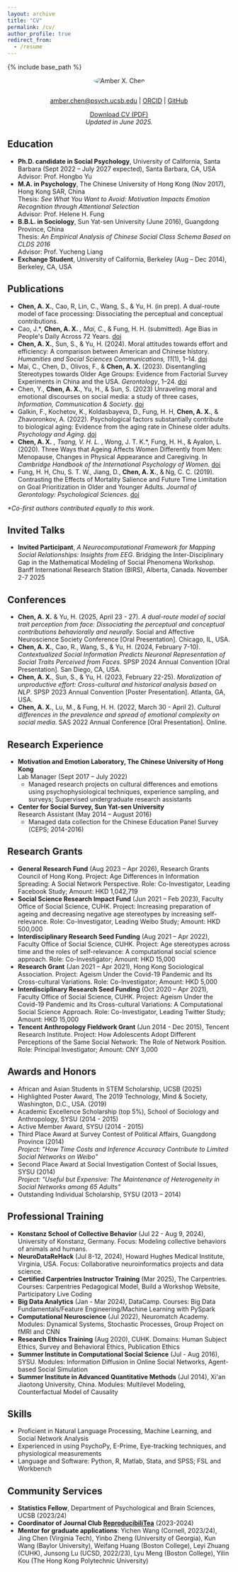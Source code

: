 ```yaml
---
layout: archive
title: "CV"
permalink: /cv/
author_profile: true
redirect_from:
  - /resume
---
```


{% include base_path %}

<p align="center">
  <img src="/images/profile_photo_conference.png" alt="Amber X. Chen" style="max-width:180px; border-radius: 50%; margin-bottom: 1em;" />
</p>

<p align="center">
  <a href="mailto:amber.chen@psych.ucsb.edu">amber.chen@psych.ucsb.edu</a> |
  <a href="https://orcid.org/0000-0003-3359-9075">ORCID</a> |
  <a href="https://github.com/amberxuqianchen">GitHub</a>
</p>

<p align="center">
  <a href="/files/mycv.pdf" target="_blank">Download CV (PDF)</a>
  <br><em>Updated in June 2025.</em>
</p>

## Education
- **Ph.D. candidate in Social Psychology**, University of California, Santa Barbara (Sept 2022 – July 2027 expected), Santa Barbara, CA, USA  
  Advisor: Prof. Hongbo Yu
- **M.A. in Psychology**, The Chinese University of Hong Kong (Nov 2017), Hong Kong SAR, China  
  Thesis: *See What You Want to Avoid: Motivation Impacts Emotion Recognition through Attentional Selection*  
  Advisor: Prof. Helene H. Fung
- **B.B.L. in Sociology**, Sun Yat-sen University (June 2016), Guangdong Province, China  
  Thesis: *An Empirical Analysis of Chinese Social Class Schema Based on CLDS 2016*  
  Advisor: Prof. Yucheng Liang
- **Exchange Student**, University of California, Berkeley (Aug – Dec 2014), Berkeley, CA, USA

## Publications
- **Chen, A. X.**, Cao, R, Lin, C., Wang, S., & Yu, H. (in prep). A dual-route model of face processing: Dissociating the perceptual and conceptual contributions.
- Cao, J.*, **Chen, A. X.** *, Mai, C.*, & Fung, H. H. (submitted). Age Bias in People's Daily Across 72 Years. [doi](https://doi.org/10.31234/osf.io/2bf56)
- **Chen, A. X.**, Sun, S., & Yu, H. (2024). Moral attitudes towards effort and efficiency: A comparison between American and Chinese history. *Humanities and Social Sciences Communications, 11*(1), 1–14. [doi](https://doi.org/10.1057/s41599-024-03603-3)
- Mai, C., Chen, D., Olivos, F., & **Chen, A. X.** (2023). Disentangling Stereotypes towards Older Age Groups: Evidence from Factorial Survey Experiments in China and the USA. *Gerontology*, 1–24. [doi](https://doi.org/10.1159/000534680)
- Chen, Y., **Chen, A. X.**, Yu, H., & Sun, S. (2023) Unraveling moral and emotional discourses on social media: a study of three cases, *Information, Communication & Society*. [doi](https://doi.org/10.1080/1369118X.2023.2246551)
- Galkin, F., Kochetov, K., Koldasbayeva, D., Fung, H. H, **Chen, A. X.**, & Zhavoronkov, A. (2022). Psychological factors substantially contribute to biological aging: Evidence from the aging rate in Chinese older adults. *Psychology and Aging*. [doi](https://doi.org/10.1037/pag0000696)
- **Chen, A. X.** *, Tsang, V. H. L.* , Wong, J. T. K.*, Fung, H. H., & Ayalon, L. (2020). Three Ways that Ageing Affects Women Differently from Men: Menopause, Changes in Physical Appearance and Caregiving. In *Cambridge Handbook of the International Psychology of Women*. [doi](https://doi.org/10.1017/9781108561716.012)
- Fung, H. H, Chu, S. T. W., Jiang, D., **Chen, A. X.**, & Ng, C. C. (2019). Contrasting the Effects of Mortality Salience and Future Time Limitation on Goal Prioritization in Older and Younger Adults. *Journal of Gerontology: Psychological Sciences*. [doi](https://doi.org/10.1093/geronb/gbz133)

<em>*Co-first authors contributed equally to this work.</em>

## Invited Talks
- **Invited Participant**, *A Neurocomputational Framework for Mapping Social Relationships: Insights from EEG*. Bridging the Inter-Disciplinary Gap in the Mathematical Modeling of Social Phenomena Workshop. Banff International Research Station (BIRS), Alberta, Canada. November 2-7 2025

## Conferences
- **Chen, A. X.** & Yu, H. (2025, April 23 - 27). *A dual-route model of social trait perception from face: Dissociating the perceptual and conceptual contributions behaviorally and neurally*. Social and Affective Neuroscience Society Conference [Oral Presentation]. Chicago, IL, USA.
- **Chen, A. X.**, Cao, R., Wang, S., & Yu, H. (2024, February 7-10). *Contextualized Social Information Predicts Neuronal Representation of Social Traits Perceived from Faces*. SPSP 2024 Annual Convention [Oral Presentation]. San Diego, CA, USA.
- **Chen, A. X.**, Sun, S., & Yu, H. (2023, February 22-25). *Moralization of unproductive effort: Cross-cultural and historical analysis based on NLP*. SPSP 2023 Annual Convention [Poster Presentation]. Atlanta, GA, USA.
- **Chen, A. X.**, Lu, M., & Fung, H. H. (2022, March 30 - April 2). *Cultural differences in the prevalence and spread of emotional complexity on social media*. SAS 2022 Annual Conference [Oral Presentation]. Online.

## Research Experience
- **Motivation and Emotion Laboratory, The Chinese University of Hong Kong**  
  Lab Manager (Sept 2017 – July 2022)
  - Managed research projects on cultural differences and emotions using psychophysiological techniques, experience sampling, and surveys; Supervised undergraduate research assistants
- **Center for Social Survey, Sun Yat-sen University**  
  Research Assistant (May 2014 – August 2016)
  - Managed data collection for the Chinese Education Panel Survey (CEPS; 2014-2016)

## Research Grants
- **General Research Fund** (Aug 2023 – Apr 2026), Research Grants Council of Hong Kong. Project: Age Differences in Information Spreading: A Social Network Perspective. Role: Co-Investigator, Leading Facebook Study; Amount: HKD 1,042,719
- **Social Science Research Impact Fund** (Jun 2021 – Feb 2023), Faculty Office of Social Science, CUHK. Project: Increasing preparation of ageing and decreasing negative age stereotypes by increasing self-relevance. Role: Co-Investigator, Leading Weibo Study; Amount: HKD 500,000
- **Interdisciplinary Research Seed Funding** (Aug 2021 – Apr 2022), Faculty Office of Social Science, CUHK. Project: Age stereotypes across time and the roles of self-relevance: A computational social science approach. Role: Co-Investigator; Amount: HKD 15,000
- **Research Grant** (Jan 2021 – Apr 2021), Hong Kong Sociological Association. Project: Ageism Under the Covid-19 Pandemic and Its Cross-cultural Variations. Role: Co-Investigator; Amount: HKD 5,000
- **Interdisciplinary Research Seed Funding** (Oct 2020 – Apr 2021), Faculty Office of Social Science, CUHK. Project: Ageism Under the Covid-19 Pandemic and Its Cross-cultural Variations: A Computational Social Science Approach. Role: Co-Investigator, Leading Twitter Study; Amount: HKD 15,000
- **Tencent Anthropology Fieldwork Grant** (Jun 2014 - Dec 2015), Tencent Research Institute. Project: How Adolescents Adopt Different Perceptions of the Same Social Network: The Role of Network Position. Role: Principal Investigator; Amount: CNY 3,000

## Awards and Honors
- African and Asian Students in STEM Scholarship, UCSB (2025)
- Highlighted Poster Award, The 2019 Technology, Mind & Society, Washington, D.C., USA. (2019)
- Academic Excellence Scholarship (top 5%), School of Sociology and Anthropology, SYSU (2014 - 2015)
- Active Member Award, SYSU (2014 - 2015)
- Third Place Award at Survey Contest of Political Affairs, Guangdong Province (2014)  
  *Project: "How Time Costs and Inference Accuracy Contribute to Limited Social Networks on Weibo"*
- Second Place Award at Social Investigation Contest of Social Issues, SYSU (2014)  
  *Project: "Useful but Expensive: The Maintenance of Heterogeneity in Social Networks among 65 Adults"*
- Outstanding Individual Scholarship, SYSU (2013 – 2014)

## Professional Training
- **Konstanz School of Collective Behavior** (Jul 22 - Aug 9, 2024), University of Konstanz, Germany. Focus: Modeling collective behaviors of animals and humans.
- **NeuroDataReHack** (Jul 8-12, 2024), Howard Hughes Medical Institute, Virginia, USA. Focus: Collaborative neuroinformatics projects and data science.
- **Certified Carpentries Instructor Training** (Mar 2025), The Carpentries. Courses: Carpentries Pedagogical Model, Build a Workshop Website, Participatory Live Coding
- **Big Data Analytics** (Jan - Mar 2024), DataCamp. Courses: Big Data Fundamentals/Feature Engineering/Machine Learning with PySpark
- **Computational Neuroscience** (Jul 2022), Neuromatch Academy. Modules: Dynamical Systems, Stochastic Processes, Group Project on fMRI and CNN
- **Research Ethics Training** (Aug 2020), CUHK. Domains: Human Subject Ethics, Survey and Behavioral Ethics, Publication Ethics
- **Summer Institute in Computational Social Science** (Jul - Aug 2016), SYSU. Modules: Information Diffusion in Online Social Networks, Agent-based Social Simulation
- **Summer Institute in Advanced Quantitative Methods** (Jul 2014), Xi'an Jiaotong University, China. Modules: Multilevel Modeling, Counterfactual Model of Causality

## Skills
- Proficient in Natural Language Processing, Machine Learning, and Social Network Analysis
- Experienced in using PsychoPy, E-Prime, Eye-tracking techniques, and physiological measurements
- Language and Software: Python, R, Matlab, Stata, and SPSS; FSL and Workbench

## Community Services
- **Statistics Fellow**, Department of Psychological and Brain Sciences, UCSB (2023/24)
- **Coordinator of Journal Club [ReproducibiliTea](https://reproducibilitea.org/)** (2023-2024)
- **Mentor for graduate applications**: Yichen Wang (Cornell, 2023/24), Jing Chen (Virginia Tech), Yinbo Zheng (University of Georgia), Kun Wang (Baylor University), Weifang Huang (Boston College), Leyi Zhuang (CUHK), Junsong Lu (UCSD, 2022/23), Lyu Meng (Boston College), Yilin Kou (The Hong Kong Polytechnic University)
